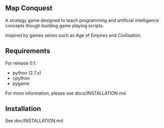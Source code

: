 Map Conquest
------------
A strategy game designed to teach programming and artificial intelligence concepts though building
game playing scripts.

Inspired by games series such as Age of Empires and Civilisation.

Requirements
------------
For release 0.1:

- python (2.7.x)
- cpython
- pygame

For more information, please see docs/INSTALLATION.md

Installation
------------
See doc/INSTALLATION.md
